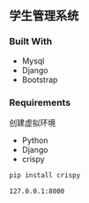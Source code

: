 ## 学生管理系统

### Built With
* Mysql
* Django
* Bootstrap

### Requirements
创建虚拟环境
* Python
* Django 
* crispy
```sh
pip install crispy
```

```sh
127.0.0.1:8000
```